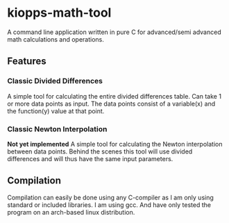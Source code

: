 # kiopps-math-tool
A command line application written in pure C for advanced/semi advanced math calculations and operations. 

## Features
### Classic Divided Differences
A simple tool for calculating the entire divided differences table. Can take 1 or more data points as input. The data points consist of a variable(x) and the function(y) value at that point.

### Classic Newton Interpolation
**Not yet implemented**
A simple tool for calculating the Newton interpolation between data points. Behind the scenes this tool will use divided differences and will thus have the same input parameters.

## Compilation
Compilation can easily be done using any C-compiler as I am only using standard or included libraries. I am using gcc. And have only tested the program on an arch-based linux distribution.
